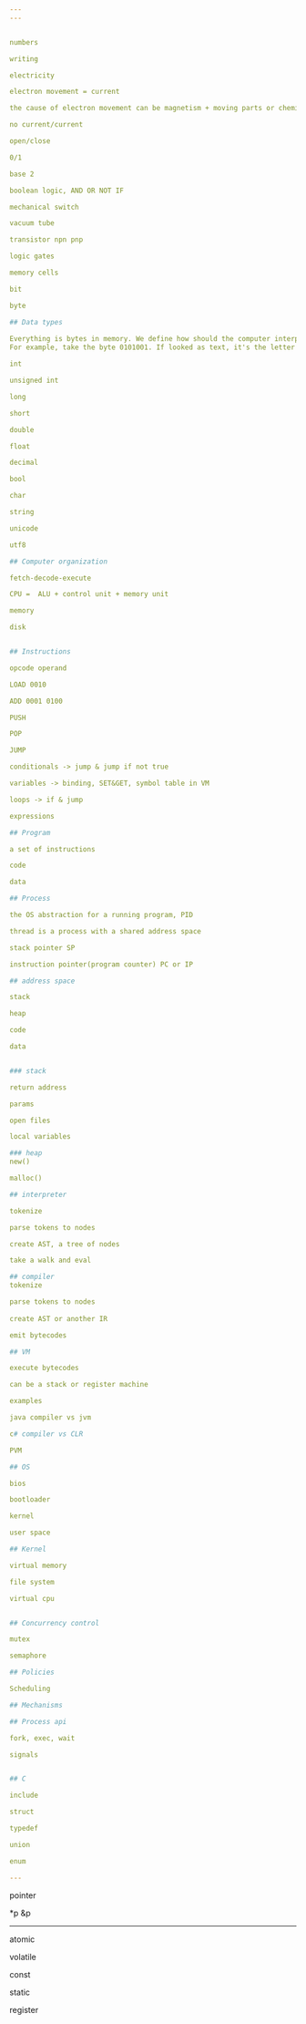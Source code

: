 ```yaml
---
---


numbers 

writing 

electricity 

electron movement = current 

the cause of electron movement can be magnetism + moving parts or chemical 

no current/current 

open/close

0/1 

base 2 

boolean logic, AND OR NOT IF 

mechanical switch 

vacuum tube 

transistor npn pnp 

logic gates 

memory cells

bit 

byte

## Data types 
 
Everything is bytes in memory. We define how should the computer interpret bytes. 
For example, take the byte 0101001. If looked as text, it's the letter 'A'. The computer could interpret it as a color pixel if the same byte were in a movie file, or as part of a song. 

int 

unsigned int 

long 

short 

double 

float 

decimal 

bool 

char 

string 

unicode 

utf8

## Computer organization 

fetch-decode-execute 

CPU =  ALU + control unit + memory unit 

memory 

disk 


## Instructions

opcode operand 

LOAD 0010

ADD 0001 0100 

PUSH 

POP

JUMP 

conditionals -> jump & jump if not true 

variables -> binding, SET&GET, symbol table in VM    

loops -> if & jump 

expressions 

## Program 

a set of instructions 

code 

data 

## Process

the OS abstraction for a running program, PID 

thread is a process with a shared address space 

stack pointer SP

instruction pointer(program counter) PC or IP 

## address space 

stack 

heap 

code 

data 


### stack 

return address

params 

open files 

local variables 

### heap 
new()

malloc()  

## interpreter 

tokenize

parse tokens to nodes

create AST, a tree of nodes 

take a walk and eval 

## compiler 
tokenize 

parse tokens to nodes
 
create AST or another IR 

emit bytecodes

## VM 

execute bytecodes 

can be a stack or register machine 

examples 

java compiler vs jvm

c# compiler vs CLR

PVM 

## OS 

bios 

bootloader 

kernel 

user space 

## Kernel 

virtual memory 

file system 

virtual cpu 


## Concurrency control 

mutex 

semaphore 

## Policies 

Scheduling 

## Mechanisms 

## Process api 

fork, exec, wait 

signals 


## C

include 

struct 

typedef

union 

enum

---
```


pointer 

*p &p

---

atomic 

volatile 

const 

static 

register 
